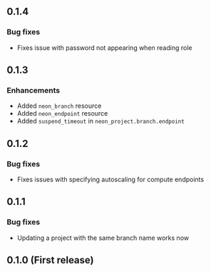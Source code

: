 ## 0.1.4

### Bug fixes
* Fixes issue with password not appearing when reading role

## 0.1.3

### Enhancements
* Added `neon_branch` resource
* Added `neon_endpoint` resource
* Added `suspend_timeout` in `neon_project.branch.endpoint`

## 0.1.2

### Bug fixes
* Fixes issues with specifying autoscaling for compute endpoints

## 0.1.1

### Bug fixes
* Updating a project with the same branch name works now

## 0.1.0 (First release)
